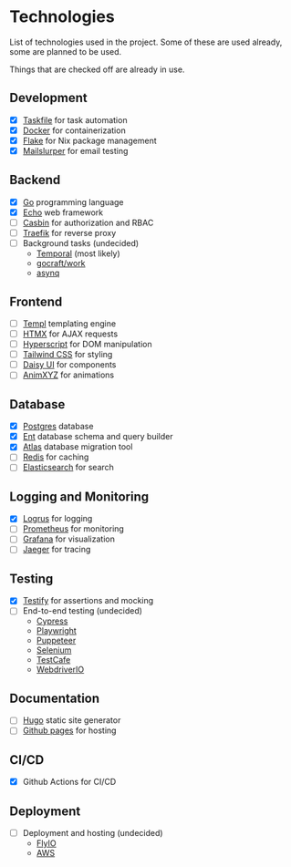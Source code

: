 # Technologies

List of technologies used in the project. Some of these are used already, some are planned to be used.

Things that are checked off are already in use.

## Development

- [x] [Taskfile](https://taskfile.dev/) for task automation
- [x] [Docker](https://www.docker.com/) for containerization
- [x] [Flake](https://nixos.wiki/wiki/Flakes) for Nix package management
- [x] [Mailslurper](https://mailslurper.com/) for email testing

## Backend

- [x] [Go](https://golang.org/) programming language
- [x] [Echo](https://echo.labstack.com/) web framework
- [ ] [Casbin](https://casbin.org/) for authorization and RBAC
- [ ] [Traefik](https://traefik.io/) for reverse proxy
- [ ] Background tasks (undecided)
  - [Temporal](https://github.com/temporalio/temporal) (most likely)
  - [gocraft/work](https://github.com/gocraft/work)
  - [asynq](https://github.com/hibiken/asynq)

## Frontend

- [ ] [Templ](https://templ.guide/) templating engine
- [ ] [HTMX](https://htmx.org/) for AJAX requests
- [ ] [Hyperscript](https://hyperscript.org/) for DOM manipulation
- [ ] [Tailwind CSS](https://tailwindcss.com/) for styling
- [ ] [Daisy UI](https://daisyui.com/) for components
- [ ] [AnimXYZ](https://animxyz.com/) for animations

## Database

- [x] [Postgres](https://www.postgresql.org/) database
- [x] [Ent](https://entgo.io/) database schema and query builder
- [x] [Atlas](https://atlasgo.io/) database migration tool
- [ ] [Redis](https://redis.io/) for caching
- [ ] [Elasticsearch](https://www.elastic.co/) for search

## Logging and Monitoring

- [x] [Logrus](https://github.com/sirupsen/logrus) for logging
- [ ] [Prometheus](https://prometheus.io/) for monitoring
- [ ] [Grafana](https://grafana.com/) for visualization
- [ ] [Jaeger](https://www.jaegertracing.io/) for tracing

## Testing

- [x] [Testify](https://github.com/stretchr/testify) for assertions and mocking
- [ ] End-to-end testing (undecided)
  - [Cypress](https://www.cypress.io/)
  - [Playwright](https://playwright.dev/)
  - [Puppeteer](https://pptr.dev/)
  - [Selenium](https://www.selenium.dev/)
  - [TestCafe](https://testcafe.io/)
  - [WebdriverIO](https://webdriver.io/)

## Documentation

- [ ] [Hugo](https://gohugo.io/) static site generator
- [ ] [Github pages](https://pages.github.com/) for hosting

## CI/CD

- [x] Github Actions for CI/CD

## Deployment

- [ ] Deployment and hosting (undecided)
  - [FlyIO](https://fly.io/)
  - [AWS](https://aws.amazon.com/)
